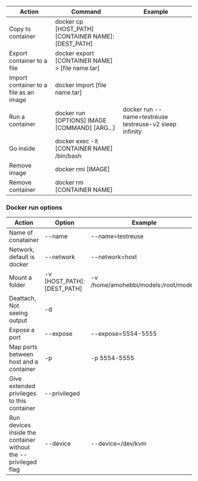|Action|Command|Example|
|-|-|-|
|Copy to container| docker cp [HOST_PATH] [CONTAINER NAME]:[DEST_PATH]||
|Export container to a file| docker export [CONTAINER NAME] > [file name.tar]||
|Import container to a file as an image| docker import [file name.tar]||
|Run a container | docker run [OPTIONS] IMAGE [COMMAND] [ARG...]| docker run --name=testreuse testreuse-v2 sleep infinity|
|Go inside|docker exec -it [CONTAINER NAME] /bin/bash||
|Remove image| docker rmi [IMAGE] | |
|Remove container| docker rm [CONTAINER NAME]|

### Docker run options
|Action|Option|Example|
|-|-|-|
|Name of conatainer| --name |--name=testreuse |
|Network, default is docker|--network|--network=host|
|Mount a folder|-v [HOST_PATH]:[DEST_PATH]|-v /home/amohebbi/models:/root/models|
|Deattach, Not seeing output|-d||
|Expose a port| --expose|--expose=5554-5555 |
|Map ports between host and a container|-p|  -p 5554-5555|
|Give extended privileges to this container|--privileged||
|Run devices inside the container without the --privileged flag|--device|--device=/dev/kvm |


